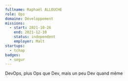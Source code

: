 ```yaml
---
fullname: Raphaël ALLOUCHE
role: Ops
domaine: Développement
missions:
  - start: 2021-10-26
    end: 2021-12-10
    status: independent
    employer: Malt
startups:
  - tchap
badges:
  - segur
---
```


DevOps, plus Ops que Dev, mais un peu Dev quand même
